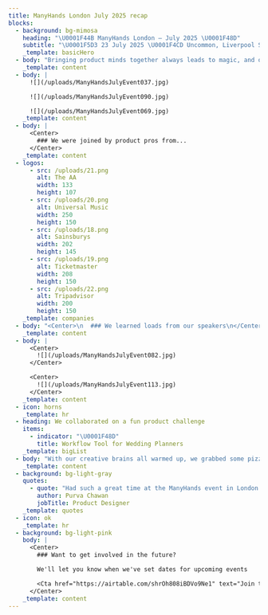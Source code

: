 ```yaml
---
title: ManyHands London July 2025 recap
blocks:
  - background: bg-mimosa
    heading: "\U0001F44B ManyHands London – July 2025 \U0001F48D"
    subtitle: "\U0001F5D3️ 23 July 2025 \U0001F4CD Uncommon, Liverpool Street"
    _template: basicHero
  - body: "Bringing product minds together always leads to magic, and our July ManyHands edition was no different! From practical launch wisdom to playful AI experiments, the night was packed with fresh ideas, fast thinking, and plenty of laughs as teams designed smarter workflow tools for wedding planners. \U0001F64C\n"
    _template: content
  - body: |
      ![](/uploads/ManyHandsJulyEvent037.jpg)

      ![](/uploads/ManyHandsJulyEvent090.jpg)

      ![](/uploads/ManyHandsJulyEvent069.jpg)
    _template: content
  - body: |
      <Center>
        ### We were joined by product pros from...
      </Center>
    _template: content
  - logos:
      - src: /uploads/21.png
        alt: The AA
        width: 133
        height: 107
      - src: /uploads/20.png
        alt: Universal Music
        width: 250
        height: 150
      - src: /uploads/18.png
        alt: Sainsburys
        width: 202
        height: 145
      - src: /uploads/19.png
        alt: Ticketmaster
        width: 208
        height: 150
      - src: /uploads/22.png
        alt: Tripadvisor
        width: 200
        height: 150
    _template: companies
  - body: "<Center>\n  ### We learned loads from our speakers\n</Center>\n\n<Center>\n  ![](</uploads/The speakers - July 2025.png>)\n</Center>\n\n\U0001F3A4 [Harshitha Shetty](https://www.linkedin.com/in/harshithashetty/), Fractional Product Leader (ex-[Wayfair](https://www.linkedin.com/company/wayfair/), [Dentsu](https://www.linkedin.com/company/dentsu/), [Hive](https://www.linkedin.com/company/hive-centrica-hive-limited/)), who shared a practical framework to reduce launch stress and improve outcomes.\n\n\U0001F3A4 [Khan Asghar](https://www.linkedin.com/in/khan-asghar-49b43180/), Product Lead at [Deloitte Digital](https://www.linkedin.com/company/deloitte-digital/), who challenged traditional ideas in product and shared how AI is Reshaping Product Management.\n"
    _template: content
  - body: |
      <Center>
        ![](/uploads/ManyHandsJulyEvent082.jpg)
      </Center>

      <Center>
        ![](/uploads/ManyHandsJulyEvent113.jpg)
      </Center>
    _template: content
  - icon: horns
    _template: hr
  - heading: We collaborated on a fun product challenge
    items:
      - indicator: "\U0001F48D"
        title: Workflow Tool for Wedding Planners
    _template: bigList
  - body: "With our creative brains all warmed up, we grabbed some pizza, split into groups, and got to work. An hour later, we pitched our ideas back to the wider group:\n\n\U0001F947 Happily Never After – A planning platform that helps couples co-create their entire wedding vision. A free AI-powered version partners with select venues for revenue, while a premium tier offers full-service tools for professional planners.\n\n\U0001F48D Knot Ready – A playful app that fills virtual wedding bands as the big day approaches. Vendors recommend it to couples and earn commissions, while sponsors can feature in curated categories. It’s “The Knot” without losing the plot.\n\n\U0001F4E6 VR (Very Romantic) Wedding in a Box – A portable VR experience that lets couples visualise their big day down to the chairs and cake (yes, you can taste it). Pitched for wedding fairs and surprise marketing drops, the concept’s motto is simple: seeing is believing.\n\n\U0001F916 AI-SLE Assistant – From dream to done, this AI tool generates complete wedding plans based on budget and preferences, tracks dependencies, and sends automated reminders. Premium upgrades and affiliate links keep it sustainable.\n"
    _template: content
  - background: bg-light-gray
    quotes:
      - quote: "Had such a great time at the ManyHands event in London! \n\nThe format encouraged playful exploration, from designing a wedding planning workflow tool to planning for product marketing.\n\nI especially loved how much we all achieved - in just one hour. A solid crash course in collaboration, designing, and pitching!\n\nGrateful to have shared the space with such thoughtful, energetic designers. Thanks Shelley Malham for curating the event, and ProtoPie for the pizza \U0001F355\nAnd it's always great to meet the PD Ladies \U0001F4AB\n\nLooking forward to the next one!"
        author: Purva Chawan
        jobTitle: Product Designer
    _template: quotes
  - icon: ok
    _template: hr
  - background: bg-light-pink
    body: |
      <Center>
        ### Want to get involved in the future?

        We'll let you know when we've set dates for upcoming events

        <Cta href="https://airtable.com/shrOh808iBDVo9Ne1" text="Join the list" />
      </Center>
    _template: content
---
```


